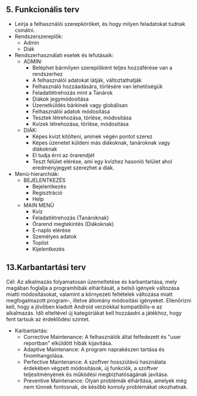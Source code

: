 ## 5. Funkcionális terv
- Leírja a felhasználói szerepköröket, és hogy milyen feladatokat
tudnak csinálni.
- Rendszerszereplők:
  - Admin
  - Diák
- Rendszerhasználati esetek és lefutásaik:
  - ADMIN:
    - Beléphet bármilyen szereplőként teljes hozzáférése van a rendszerhez
    - A felhasználói adatokat látják, változtathatják
    - Felhasználó hozzáadására, törlésére van lehetőségük
    - Feladatlétrehozás mint a Tanárok
    - Diákok jegymódosítása
    - Üzenetküldés bárkinek vagy globálisan
    - Felhasználói adatok módosítása
    - Tesztek létrehozása, törlése, módosítása
    - Kvízek létrehozása, törlése, módosítása
  - DIÁK:
    - Képes kvízt kitölteni, aminek végén pontot szerez
    - Képes üzenetet küldeni más diákoknak, tanároknak vagy diákoknak
    - El tudja érni az órarendjét
    - Teszt felület elérése, ami egy kvízhez hasonló felület ahol eredményjegyet szerezhet a diák.
- Menü-hierarchiák:
  - BEJELENTKEZÉS
    - Bejelentkezés
    - Regisztráció
    - Help
  - MAIN MENÜ
    - Kvíz
    - Feladatlétrehozás (Tanároknak)
    - Órarend megtekintés (Diákoknak)
    - E-naplo elérése
    - Személyes adatok
    - Toplist
    - Kijelentkezés

## 13.Karbantartási terv
Cél: Az alkalmazás folyamatosan üzemeltetése és karbantartása, mely
magában foglalja a programhibák elhárítását, a belső igények változása miatti
módosításokat, valamint a környezeti feltételek változása miatt
megfogalmazott program-, illetve állomány módosítási igényeket.
Ellenőrizni
kell, hogy a jövőben kiadott Android verziókkal kompatibilis-e az alkalmazás.
Idő elteltével új kategóriákat kell hozzáadni a játékhoz, hogy fent tartsuk az
érdeklődési szintet.
- Karbantartás:
  - Corrective Maintenance: A felhasználók által felfedezett és "user reportban"
elküldött hibák kijavítása.
  - Adaptive Maintenance: A program naprakészen tartása és finomhangolása.
  - Perfective Maintenance: A szoftver hosszútávú használata érdekében végzett
módosítások, új funkciók, a szoftver teljesítményének és működési
megbízhatóságának javítása.
  - Preventive Maintenance: Olyan problémák elhárítása, amelyek még nem
tűnnek fontosnak, de később komoly problémákat okozhatnak.

